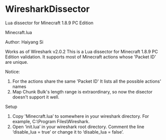 # WiresharkDissector
Lua dissector for Minecraft 1.8.9 PC Edition

Minecraft.lua

Author: Haiyang Si
 
Works as of Wireshark v2.0.2
This is a Lua dissector for Minecraft 1.8.9 PC Edition validation.
It supports most of Minecraft actions whose 'Packet ID' are unique.
 
Notice:
1. For the actions share the same 'Packet ID' It lists all the possible actions' names
2. Map Chunk Bulk's length range is extraordinary, so now the disector doesn't support it well.

Setup
1. Copy 'Minecraft.lua’ to somewhere in your wireshark directory. For example, C:\Program Files\Wireshark.
2. Open ‘init.lua’ in your wireshark root directory. Comment the line ‘disable_lua = true’ or change it to ‘disable_lua = false’.

